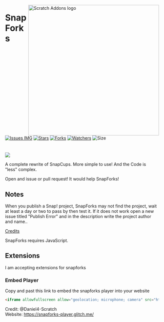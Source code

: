 <img src="https://SnapForks.github.io/SnapForks/SnapForks%20Banner.png" alt="Scratch Addons logo" align="right" width="428px"></img>
# SnapForks

[![Issues IMG](https://img.shields.io/github/issues/SnapForks/SnapForks)](https://github.com/SnapForks/SnapForks/issues)  [![Stars](https://img.shields.io/github/stars/SnapForks/SnapForks?color=purple&label=Stars)](https://github.com/SnapForks/SnapForks/stargazers) [![Forks](https://img.shields.io/github/forks/SnapForks/SnapForks?color=Red&label=Forks)](https://github.com/Daniel4-Scratch/SnapForks/network/members) [![Watchers](https://img.shields.io/github/watchers/Daniel4-Scratch/SnapForks?color=darklime&label=Watchers)](https://github.com/SnapForks/SnapForks/watchers) ![Size](https://img.shields.io/github/repo-size/SnapForks/SnapForks?label=Size)
#

![](https://d1eo0ig0pi5tcs.cloudfront.net/optimized/2X/5/5e82e699e0eebcc3d788098a3086c8135e8b8b91_2_689x144.png)

A complete rewrite of SnapCups. More simple to use! And the Code is "less" complex.

Open and issue or pull request! It would help SnapForks!

## Notes
When you publish a Snap! project, SnapForks may not find the project, wait at least a day or two to pass by then test it. If it does not work open a new issue titled "Publish Error" and in the description write the project author and name..

[Credits](https://github.com/SnapForks/Credits#credits)

SnapForks requires JavaScript.

## Extensions
I am accepting extensions for snapforks
### Embed Player
Copy and past this link to embed the snapforks player into your website
```html
<iframe allowfullscreen allow="geolocation; microphone; camera" src="https://snapforks-player.glitch.me/embed" id="if" width="550" height="630"></iframe>
```
Credit: @Daniel4-Scratch <br>
Website: https://snapforks-player.glitch.me/
